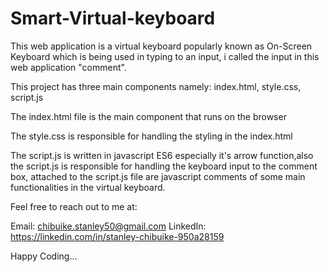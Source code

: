 # Smart-Virtual-keyboard

This web application is a virtual keyboard popularly known as On-Screen Keyboard which is being used in typing to an input, i called the input in this web application "comment".

This project has three main components namely: index.html, style.css, script.js

The index.html file is the main component that runs on the browser

The style.css is responsible for handling the styling in the index.html

The script.js is written in javascript ES6 especially it's arrow function,also the script.js is responsible for handling the keyboard input to the comment box, attached to the script.js file are javascript comments of some main functionalities in the virtual keyboard.

Feel free to reach out to me at:

Email: chibuike.stanley50@gmail.com
LinkedIn: https://linkedin.com/in/stanley-chibuike-950a28159

Happy Coding...

